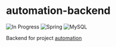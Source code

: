 # automation-backend


![In Progress](https://img.shields.io/badge/status-In%20Progress-yellow)  ![Spring](https://img.shields.io/badge/Middleware-SpringBoot-green)  ![MySQL](https://img.shields.io/badge/Back%20End-MySQL-blue)
 
Backend for project [automation](https://github.com/GlinZachariah/automation)
